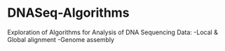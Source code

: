 # DNASeq-Algorithms
Exploration of Algorithms for Analysis of DNA Sequencing Data:
  -Local & Global alignment
  -Genome assembly
